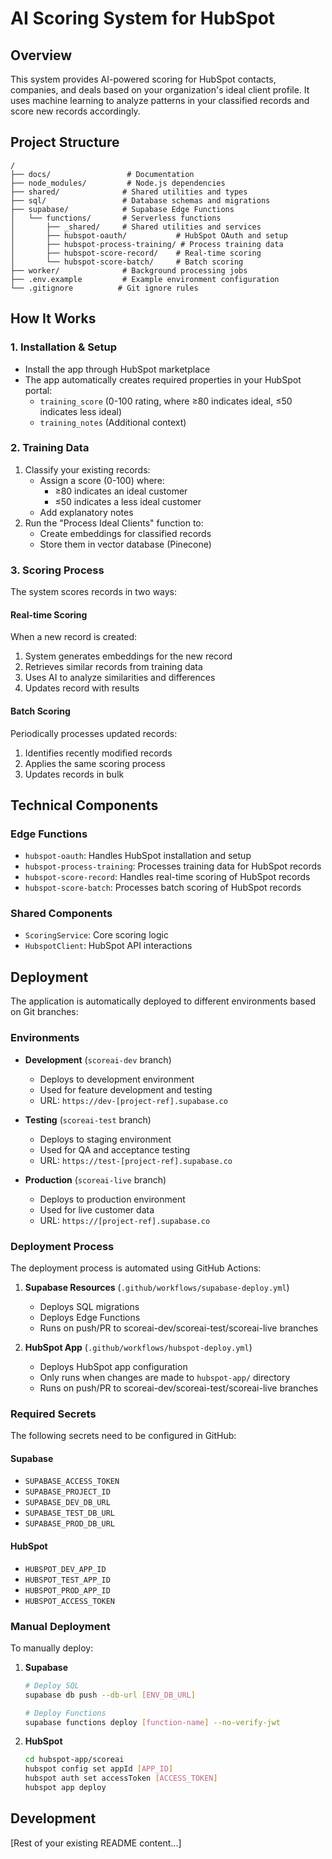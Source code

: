# AI Scoring System for HubSpot

## Overview
This system provides AI-powered scoring for HubSpot contacts, companies, and deals based on your organization's ideal client profile. It uses machine learning to analyze patterns in your classified records and score new records accordingly.

## Project Structure

```
/
├── docs/                 # Documentation
├── node_modules/         # Node.js dependencies
├── shared/              # Shared utilities and types
├── sql/                 # Database schemas and migrations
├── supabase/            # Supabase Edge Functions
│   └── functions/       # Serverless functions
│       ├── _shared/     # Shared utilities and services
│       ├── hubspot-oauth/           # HubSpot OAuth and setup
│       ├── hubspot-process-training/ # Process training data
│       ├── hubspot-score-record/    # Real-time scoring
│       └── hubspot-score-batch/     # Batch scoring
├── worker/              # Background processing jobs
├── .env.example         # Example environment configuration
└── .gitignore          # Git ignore rules
```

## How It Works

### 1. Installation & Setup
- Install the app through HubSpot marketplace
- The app automatically creates required properties in your HubSpot portal:
  - `training_score` (0-100 rating, where ≥80 indicates ideal, ≤50 indicates less ideal)
  - `training_notes` (Additional context)

### 2. Training Data
1. Classify your existing records:
   - Assign a score (0-100) where:
     - ≥80 indicates an ideal customer
     - ≤50 indicates a less ideal customer
   - Add explanatory notes
2. Run the "Process Ideal Clients" function to:
   - Create embeddings for classified records
   - Store them in vector database (Pinecone)

### 3. Scoring Process
The system scores records in two ways:

#### Real-time Scoring
When a new record is created:
1. System generates embeddings for the new record
2. Retrieves similar records from training data
3. Uses AI to analyze similarities and differences
4. Updates record with results

#### Batch Scoring
Periodically processes updated records:
1. Identifies recently modified records
2. Applies the same scoring process
3. Updates records in bulk

## Technical Components

### Edge Functions
- `hubspot-oauth`: Handles HubSpot installation and setup
- `hubspot-process-training`: Processes training data for HubSpot records
- `hubspot-score-record`: Handles real-time scoring of HubSpot records
- `hubspot-score-batch`: Processes batch scoring of HubSpot records

### Shared Components
- `ScoringService`: Core scoring logic
- `HubspotClient`: HubSpot API interactions

## Deployment

The application is automatically deployed to different environments based on Git branches:

### Environments

- **Development** (`scoreai-dev` branch)
  - Deploys to development environment
  - Used for feature development and testing
  - URL: `https://dev-[project-ref].supabase.co`

- **Testing** (`scoreai-test` branch)
  - Deploys to staging environment
  - Used for QA and acceptance testing
  - URL: `https://test-[project-ref].supabase.co`

- **Production** (`scoreai-live` branch)
  - Deploys to production environment
  - Used for live customer data
  - URL: `https://[project-ref].supabase.co`

### Deployment Process

The deployment process is automated using GitHub Actions:

1. **Supabase Resources** (`.github/workflows/supabase-deploy.yml`)
   - Deploys SQL migrations
   - Deploys Edge Functions
   - Runs on push/PR to scoreai-dev/scoreai-test/scoreai-live branches

2. **HubSpot App** (`.github/workflows/hubspot-deploy.yml`)
   - Deploys HubSpot app configuration
   - Only runs when changes are made to `hubspot-app/` directory
   - Runs on push/PR to scoreai-dev/scoreai-test/scoreai-live branches

### Required Secrets

The following secrets need to be configured in GitHub:

#### Supabase
- `SUPABASE_ACCESS_TOKEN`
- `SUPABASE_PROJECT_ID`
- `SUPABASE_DEV_DB_URL`
- `SUPABASE_TEST_DB_URL`
- `SUPABASE_PROD_DB_URL`

#### HubSpot
- `HUBSPOT_DEV_APP_ID`
- `HUBSPOT_TEST_APP_ID`
- `HUBSPOT_PROD_APP_ID`
- `HUBSPOT_ACCESS_TOKEN`

### Manual Deployment

To manually deploy:

1. **Supabase**
   ```bash
   # Deploy SQL
   supabase db push --db-url [ENV_DB_URL]

   # Deploy Functions
   supabase functions deploy [function-name] --no-verify-jwt
   ```

2. **HubSpot**
   ```bash
   cd hubspot-app/scoreai
   hubspot config set appId [APP_ID]
   hubspot auth set accessToken [ACCESS_TOKEN]
   hubspot app deploy
   ```

## Development

[Rest of your existing README content...]
